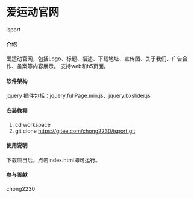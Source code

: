 # 爱运动官网
isport

#### 介绍
爱运动官网，包括Logo、标题、描述、下载地址、宣传图、关于我们、广告合作、备案等内容展示。
支持web和h5页面。

#### 软件架构
jquery
插件包括：jquery.fullPage.min.js、jquery.bxslider.js

#### 安装教程
1. cd workspace
2. git clone https://gitee.com/chong2230/isport.git

#### 使用说明
下载项目后，点击index.html即可运行。


#### 参与贡献

chong2230

